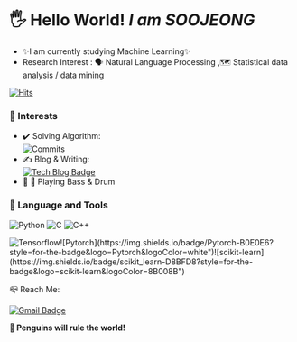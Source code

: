 # 🖐 Hello World!  _I am SOOJEONG_ 

- ✨I am currently studying Machine Learning✨  
- Research Interest : 🗣️ Natural Language Processing ,🗺️ Statistical data analysis / data mining

 

    
[![Hits](https://hits.seeyoufarm.com/api/count/incr/badge.svg?url=https%3A%2F%2Fgithub.com%2FSOOJEONGKIMM&count_bg=%235B9231&title_bg=%236AD7CA&icon=&icon_color=%23577622&title=hits&edge_flat=false)](https://hits.seeyoufarm.com)

### 🐧 Interests
- ✔️ Solving Algorithm:   
        ![Commits](https://img.shields.io/github/commit-activity/w/SOOJEONGKIMM/Programmers?style=social)
- ✍️ Blog & Writing:  
        [![Tech Blog Badge](http://img.shields.io/badge/-Tech%20blog-black?style=flat-square&link=https://hidemasa.tistory.com/)](https://hidemasa.tistory.com/)       
- 🎸 🥁 Playing Bass & Drum

### 🌙 Language and Tools    
![Python](https://img.shields.io/badge/-Python-AFEEEE?style=%22height%20:%20auto;%20margin-left%20:%2010px;%20margin-right%20:%2010px;%22&logo=Python&link=%EB%A7%81%ED%81%AC) ![C](https://img.shields.io/badge/-C-696969?style=%22height%20:%20auto;%20margin-left%20:%2010px;%20margin-right%20:%2010px;%22&logo=C&link=%EB%A7%81%ED%81%AC) ![C++](https://img.shields.io/badge/C++-00599C?style=%22height%20:%20auto;%20margin-left%20:%2010px;%20margin-right%20:%2010px;%22&logo=cplusplus&link=%EB%A7%81%ED%81%AC)

![Tensorflow](https://img.shields.io/badge/Tensorflow-FFE4C4?style=for-the-badge&logo=Tensorflow&logoColor=FF6F00")![Pytorch](https://img.shields.io/badge/Pytorch-B0E0E6?style=for-the-badge&logo=Pytorch&logoColor=white")![scikit-learn](https://img.shields.io/badge/scikit_learn-D8BFD8?style=for-the-badge&logo=scikit-learn&logoColor=8B008B")




📪 Reach Me: 

[![Gmail Badge](https://img.shields.io/badge/Gmail-d14836?style=flat-square&logo=Gmail&logoColor=white&link=mailto:sookelly@korea.ac.kr)](mailto:sookelly@korea.ac.kr)

**🐧 Penguins will rule the world!**


